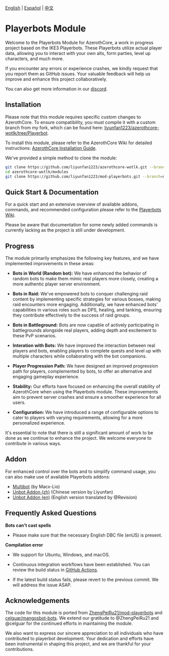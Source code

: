  [English](README.md) | [Español](README_ES.md) | [中文](README_CN.md)

# Playerbots Module

Welcome to the Playerbots Module for AzerothCore, a work in progress project based on the IKE3 Playerbots. These Playerbots utilize actual player data, allowing you to interact with your own alts, form parties, level up characters, and much more.

If you encounter any errors or experience crashes, we kindly request that you report them as GitHub issues. Your valuable feedback will help us improve and enhance this project collaboratively.

You can also get more information in our [discord](https://discord.gg/NQm5QShwf9).

## Installation

Please note that this module requires specific custom changes to AzerothCore. To ensure compatibility, you must compile it with a custom branch from my fork, which can be found here: [liyunfan1223/azerothcore-wotlk/tree/Playerbot](https://github.com/liyunfan1223/azerothcore-wotlk/tree/Playerbot).

To install this module, please refer to the AzerothCore Wiki for detailed instructions: [AzerothCore Installation Guide](https://www.azerothcore.org/wiki/installation).

We've provided a simple method to clone the module:

```bash
git clone https://github.com/liyunfan1223/azerothcore-wotlk.git --branch=Playerbot
cd azerothcore-wotlk/modules
git clone https://github.com/liyunfan1223/mod-playerbots.git --branch=master
```

## Quick Start & Documentation

For a quick start and an extensive overview of available addons, commands, and recommended configuration please refer to the [Playerbots Wiki](https://github.com/liyunfan1223/mod-playerbots/wiki).

Please be aware that documentation for some newly added commands is currently lacking as the project is still under development.

## Progress

The module primarily emphasizes the following key features, and we have implemented improvements in these areas:

- **Bots in World (Random bot):** We have enhanced the behavior of random bots to make them mimic real players more closely, creating a more authentic player server environment.

- **Bots in Raid:** We've empowered bots to conquer challenging raid content by implementing specific strategies for various bosses, making raid encounters more engaging. Additionally, we have enhanced bots' capabilities in various roles such as DPS, healing, and tanking, ensuring they contribute effectively to the success of raid groups.

- **Bots in Battleground:** Bots are now capable of actively participating in battlegrounds alongside real players, adding depth and excitement to these PvP scenarios.

- **Interation with Bots:** We have improved the interaction between real players and bots, enabling players to complete quests and level up with multiple characters while collaborating with the bot companions.

- **Player Progression Path:** We have designed an improved progression path for players, complemented by bots, to offer an alternative and engaging gameplay experience.

- **Stability:** Our efforts have focused on enhancing the overall stability of AzerothCore when using the Playerbots module. These improvements aim to prevent server crashes and ensure a smoother experience for all users.

- **Configuration:** We have introduced a range of configurable options to cater to players with varying requirements, allowing for a more personalized experience.

It's essential to note that there is still a significant amount of work to be done as we continue to enhance the project. We welcome everyone to contribute in various ways.

## Addon

For enhanced control over the bots and to simplify command usage, you can also make use of available Playerbots addons:
- [Multibot](https://github.com/Macx-Lio/MultiBot) (by Macx-Lio)
- [Unbot Addon (zh)](https://github.com/liyunfan1223/unbot-addon) (Chinese version by Liyunfan)
- [Unbot Addon (en)](https://github.com/noisiver/unbot-addon/tree/english) (English version translated by @Revision)

## Frequently Asked Questions

**Bots can't cast spells**

- Please make sure that the necessary English DBC file (enUS) is present.

**Compilation error**

- We support for Ubuntu, Windows, and macOS.

- Continuous integration workflows have been established. You can review the build status in [GitHub Actions](https://github.com/liyunfan1223/mod-playerbots/actions).

- If the latest build status fails, please revert to the previous commit. We will address the issue ASAP.

## Acknowledgements

The code for this module is ported from [ZhengPeiRu21/mod-playerbots](https://github.com/ZhengPeiRu21/mod-playerbots) and [celguar/mangosbot-bots](https://github.com/celguar/mangosbot-bots). We extend our gratitude to @ZhengPeiRu21 and @celguar for the continued efforts in maintaining the module.

We also want to express our sincere appreciation to all individuals who have contributed to playerbot development. Your dedication and efforts have been instrumental in shaping this project, and we are thankful for your contributions.


